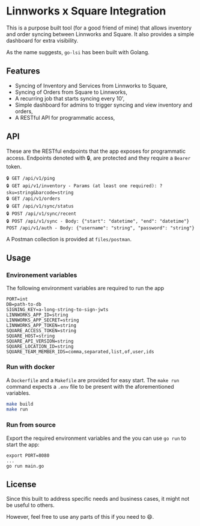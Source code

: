 # Linnworks x Square Integration

This is a purpose built tool (for a good friend of mine) that allows inventory and order syncing between Linnworks and Square. It also provides a simple dashboard for extra visibility.

As the name suggests, `go-lsi` has been built with Golang.

## Features
* Syncing of Inventory and Services from Linnworks to Square,
* Syncing of Orders from Square to Linnworks,
* A recurring job that starts syncing every 10',
* Simple dashboard for admins to trigger syncing and view inventory and orders,
* A RESTful API for programmatic access,

## API
These are the RESTful endpoints that the app exposes for programmatic access. Endpoints denoted with 🔒, are protected and they require a `Bearer` token.
```
🔒 GET /api/v1/ping
🔒 GET api/v1/inventory - Params (at least one required): ?sku=string&barcode=string
🔒 GET /api/v1/orders
🔒 GET /api/v1/sync/status
🔒 POST /api/v1/sync/recent
🔒 POST /api/v1/sync - Body: {"start": "datetime", "end": "datetime"}
POST /api/v1/auth - Body: {"username": "string", "password": "string"}
```

A Postman collection is provided at `files/postman`.

## Usage

### Environement variables
The following environment variables are required to run the app
```
PORT=int
DB=path-to-db
SIGNING_KEY=a-long-string-to-sign-jwts
LINNWORKS_APP_ID=string
LINNWORKS_APP_SECRET=string
LINNWORKS_APP_TOKEN=string
SQUARE_ACCESS_TOKEN=string
SQUARE_HOST=string
SQUARE_API_VERSION=string
SQUARE_LOCATION_ID=string
SQUARE_TEAM_MEMBER_IDS=comma,separated,list,of,user,ids

```

### Run with docker
A `Dockerfile` and a `Makefile` are provided for easy start. The `make run` command expects a `.env` file to be present with the aforementioned variables.

```bash
make build
make run
```

### Run from source
Export the required environment variables and the you can use `go run` to start the app:
```
export PORT=8080
...
go run main.go
```

## License
Since this built to address specific needs and business cases, it might not be useful to others. 

However, feel free to use any parts of this if you need to 😄.

